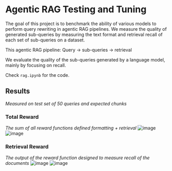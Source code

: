# Agentic RAG Testing and Tuning
The goal of this project is to benchmark the ability of various models to perform query rewriting in agentic RAG pipelines. We measure the quality of generated sub-queries by measuring the text format and retrieval recall of each set of sub-queries on a dataset.

This agentic RAG pipeline: Query -> sub-queries -> retrieval

We evaluate the quality of the sub-queries generated by a language model, mainly by focusing on recall.

Check `rag.ipynb` for the code.

## Results
_Measured on test set of 50 queries and expected chunks_
### Total Reward
_The sum of all reward functions defined formatting + retrieval_
![image](https://github.com/user-attachments/assets/2bbbb5db-200e-43fb-8db8-7f852d184a70)
![image](https://github.com/user-attachments/assets/54ba5c25-01b4-4d59-a51a-018bd887da69)

### Retrieval Reward
_The output of the reward function designed to measure recall of the documents_
![image](https://github.com/user-attachments/assets/f246b1ae-dfb8-497a-af06-94cf5ba31822)
![image](https://github.com/user-attachments/assets/38246026-75b5-480d-82bb-c682e7061ccb)
